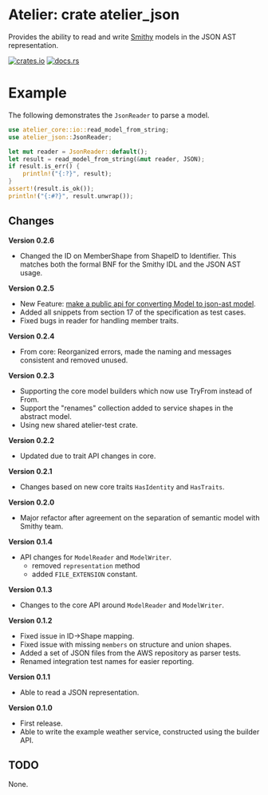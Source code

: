 # Atelier: crate atelier_json

Provides the ability to read and write [Smithy](https://github.com/awslabs/smithy) models in the JSON AST representation.

[![crates.io](https://img.shields.io/crates/v/atelier_json.svg)](https://crates.io/crates/atelier_json)
[![docs.rs](https://docs.rs/atelier_json/badge.svg)](https://docs.rs/atelier_json)

# Example


The following demonstrates the `JsonReader` to parse a model.

```rust
use atelier_core::io::read_model_from_string;
use atelier_json::JsonReader;

let mut reader = JsonReader::default();
let result = read_model_from_string(&mut reader, JSON);
if result.is_err() {
    println!("{:?}", result);
}
assert!(result.is_ok());
println!("{:#?}", result.unwrap());
```


## Changes

**Version 0.2.6**

* Changed the ID on MemberShape from ShapeID to Identifier. This matches both the formal BNF for the Smithy IDL and the
  JSON AST usage.
  
**Version 0.2.5**

* New Feature: [make a public api for converting Model to json-ast model](https://github.com/johnstonskj/rust-atelier/issues/32).
* Added all snippets from section 17 of the specification as test cases.
* Fixed bugs in reader for handling member traits.

**Version 0.2.4**

* From core: Reorganized errors, made the naming and messages consistent and removed unused.

**Version 0.2.3**

* Supporting the core model builders which now use TryFrom instead of From.
* Support the "renames" collection added to service shapes in the abstract model.
* Using new shared atelier-test crate.

**Version 0.2.2**

* Updated due to trait API changes in core.

**Version 0.2.1**

* Changes based on new core traits `HasIdentity` and `HasTraits`.

**Version 0.2.0**

* Major refactor after agreement on the separation of semantic model with Smithy team.

**Version 0.1.4**

* API changes for `ModelReader` and `ModelWriter`.
  * removed `representation` method
  * added `FILE_EXTENSION` constant.

**Version 0.1.3**

* Changes to the core API around `ModelReader` and `ModelWriter`.

**Version 0.1.2**

* Fixed issue in ID->Shape mapping.
* Fixed issue with missing `members` on structure and union shapes.
* Added a set of JSON files from the AWS repository as parser tests.
* Renamed integration test names for easier reporting. 

**Version 0.1.1**

* Able to read a JSON representation.

**Version 0.1.0**

* First release.
* Able to write the example weather service, constructed using the builder API.

## TODO

None.